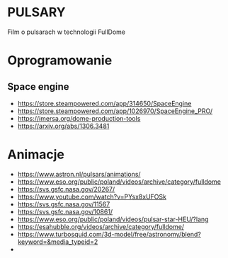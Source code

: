 # PULSARY
Film o pulsarach w technologii FullDome

# Oprogramowanie

## Space engine

- https://store.steampowered.com/app/314650/SpaceEngine
- https://store.steampowered.com/app/1026970/SpaceEngine_PRO/
- https://imersa.org/dome-production-tools
- https://arxiv.org/abs/1306.3481

# Animacje
- https://www.astron.nl/pulsars/animations/
- https://www.eso.org/public/poland/videos/archive/category/fulldome
- https://svs.gsfc.nasa.gov/20267/
- https://www.youtube.com/watch?v=PYsx8xUFOSk
- https://svs.gsfc.nasa.gov/11567
- https://svs.gsfc.nasa.gov/10861/
- https://www.eso.org/public/poland/videos/pulsar-star-HEU/?lang
- https://esahubble.org/videos/archive/category/fulldome/
- https://www.turbosquid.com/3d-model/free/astronomy/blend?keyword=&media_typeid=2
- 
